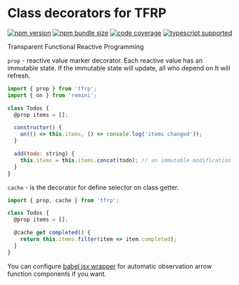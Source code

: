 # Class decorators for TFRP

[![npm version](https://img.shields.io/npm/v/tfrp?style=flat-square)](https://www.npmjs.com/package/tfrp)
[![npm bundle size](https://img.shields.io/bundlephobia/minzip/tfrp?style=flat-square)](https://bundlephobia.com/result?p=tfrp)
[![code coverage](https://img.shields.io/coveralls/github/re-js/tfrp?style=flat-square)](https://coveralls.io/github/re-js/tfrp)
[![typescript supported](https://img.shields.io/npm/types/typescript?style=flat-square)](./src/index.d.ts)

Transparent Functional Reactive Programming

`prop` - reactive value marker decorator. Each reactive value has an immutable state. If the immutable state will update, all who depend on It will refresh.

```javascript
import { prop } from 'tfrp';
import { on } from 'remini';

class Todos {
  @prop items = [];

  constructor() {
    on(() => this.items, () => console.log('items changed'));
  }

  add(todo: string) {
    this.items = this.items.concat(todo); // an immutable modification
  }
}
```

`cache` - is the decorator for define selector on class getter.

```javascript
import { prop, cache } from 'tfrp';

class Todos {
  @prop items = [];

  @cache get completed() {
    return this.items.filter(item => item.completed);
  }
}
```

You can configure [babel jsx wrapper](https://github.com/betula/babel-plugin-jsx-wrapper) for automatic observation arrow function components if you want.
